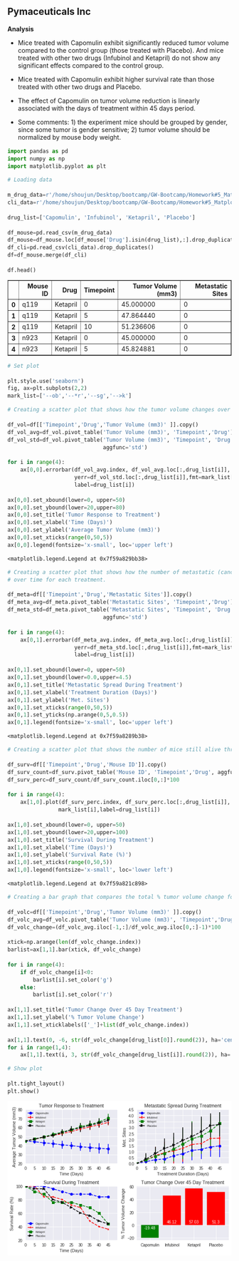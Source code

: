 ## **Pymaceuticals Inc**  

**Analysis**
* Mice treated with Capomulin exhibit significantly reduced tumor volume compared to the control group (those treated with Placebo). And mice treated with other two drugs (Infubinol and Ketapril) do not show any significant effects compared to the control group.  

*  Mice treated with Capomulin exhibit higher survival rate than those treated with other two drugs and Placebo.

* The effect of Capomulin on tumor volume reduction is linearly associated with the days of treatment within 45 days period.

* Some comments: 1) the experiment mice should be grouped by gender, since some tumor is gender sensitive; 2) tumor volume should be normalized by mouse body weight.


```python
import pandas as pd
import numpy as np
import matplotlib.pyplot as plt
```


```python
# Loading data

m_drug_data=r'/home/shoujun/Desktop/bootcamp/GW-Bootcamp/Homework#5_Matplotlib/mouse_drug_data.csv'
cli_data=r'/home/shoujun/Desktop/bootcamp/GW-Bootcamp/Homework#5_Matplotlib/clinicaltrial_data.csv'

drug_list=['Capomulin', 'Infubinol', 'Ketapril', 'Placebo']

df_mouse=pd.read_csv(m_drug_data)
df_mouse=df_mouse.loc[df_mouse['Drug'].isin(drug_list),:].drop_duplicates()
df_cli=pd.read_csv(cli_data).drop_duplicates()
df=df_mouse.merge(df_cli)

df.head()
```




<div>
<style>
    .dataframe thead tr:only-child th {
        text-align: right;
    }

    .dataframe thead th {
        text-align: left;
    }

    .dataframe tbody tr th {
        vertical-align: top;
    }
</style>
<table border="1" class="dataframe">
  <thead>
    <tr style="text-align: right;">
      <th></th>
      <th>Mouse ID</th>
      <th>Drug</th>
      <th>Timepoint</th>
      <th>Tumor Volume (mm3)</th>
      <th>Metastatic Sites</th>
    </tr>
  </thead>
  <tbody>
    <tr>
      <th>0</th>
      <td>q119</td>
      <td>Ketapril</td>
      <td>0</td>
      <td>45.000000</td>
      <td>0</td>
    </tr>
    <tr>
      <th>1</th>
      <td>q119</td>
      <td>Ketapril</td>
      <td>5</td>
      <td>47.864440</td>
      <td>0</td>
    </tr>
    <tr>
      <th>2</th>
      <td>q119</td>
      <td>Ketapril</td>
      <td>10</td>
      <td>51.236606</td>
      <td>0</td>
    </tr>
    <tr>
      <th>3</th>
      <td>n923</td>
      <td>Ketapril</td>
      <td>0</td>
      <td>45.000000</td>
      <td>0</td>
    </tr>
    <tr>
      <th>4</th>
      <td>n923</td>
      <td>Ketapril</td>
      <td>5</td>
      <td>45.824881</td>
      <td>0</td>
    </tr>
  </tbody>
</table>
</div>




```python
# Set plot

plt.style.use('seaborn')
fig, ax=plt.subplots(2,2)
mark_list=['--ob','--*r','--sg','-->k']
```


```python
# Creating a scatter plot that shows how the tumor volume changes over time for each treatment

df_vol=df[['Timepoint','Drug','Tumor Volume (mm3)' ]].copy()
df_vol_avg=df_vol.pivot_table('Tumor Volume (mm3)', 'Timepoint','Drug')
df_vol_std=df_vol.pivot_table('Tumor Volume (mm3)', 'Timepoint', 'Drug',
                              aggfunc='std')

for i in range(4):
    ax[0,0].errorbar(df_vol_avg.index, df_vol_avg.loc[:,drug_list[i]],
                     yerr=df_vol_std.loc[:,drug_list[i]],fmt=mark_list[i],
                     label=drug_list[i])

ax[0,0].set_xbound(lower=0, upper=50)
ax[0,0].set_ybound(lower=20,upper=80)
ax[0,0].set_title('Tumor Response to Treatment')
ax[0,0].set_xlabel('Time (Days)')
ax[0,0].set_ylabel('Average Tumor Volume (mm3)')
ax[0,0].set_xticks(range(0,50,5))
ax[0,0].legend(fontsize='x-small', loc='upper left')
```




    <matplotlib.legend.Legend at 0x7f59a829bb38>




```python
# Creating a scatter plot that shows how the number of metastatic (cancer spreading) sites changes
# over time for each treatment.

df_meta=df[['Timepoint','Drug','Metastatic Sites']].copy()
df_meta_avg=df_meta.pivot_table('Metastatic Sites', 'Timepoint','Drug')
df_meta_std=df_meta.pivot_table('Metastatic Sites', 'Timepoint', 'Drug',
                              aggfunc='std')

for i in range(4):
    ax[0,1].errorbar(df_meta_avg.index, df_meta_avg.loc[:,drug_list[i]],
                     yerr=df_meta_std.loc[:,drug_list[i]],fmt=mark_list[i],
                     label=drug_list[i])

ax[0,1].set_xbound(lower=0, upper=50)
ax[0,1].set_ybound(lower=0.0,upper=4.5)
ax[0,1].set_title('Metastatic Spread During Treatment')
ax[0,1].set_xlabel('Treatment Duration (Days)')
ax[0,1].set_ylabel('Met. Sites')
ax[0,1].set_xticks(range(0,50,5))
ax[0,1].set_yticks(np.arange(0,5,0.5))
ax[0,1].legend(fontsize='x-small', loc='upper left')
```




    <matplotlib.legend.Legend at 0x7f59a8289b38>




```python
# Creating a scatter plot that shows the number of mice still alive through the course of treatment (Survival Rate)

df_surv=df[['Timepoint','Drug','Mouse ID']].copy()
df_surv_count=df_surv.pivot_table('Mouse ID', 'Timepoint','Drug', aggfunc='count')
df_surv_perc=df_surv_count/df_surv_count.iloc[0,:]*100

for i in range(4):
    ax[1,0].plot(df_surv_perc.index, df_surv_perc.loc[:,drug_list[i]],
                mark_list[i],label=drug_list[i])

ax[1,0].set_xbound(lower=0, upper=50)
ax[1,0].set_ybound(lower=20,upper=100)
ax[1,0].set_title('Survival During Treatment')
ax[1,0].set_xlabel('Time (Days)')
ax[1,0].set_ylabel('Survival Rate (%)')
ax[1,0].set_xticks(range(0,50,5))
ax[1,0].legend(fontsize='x-small', loc='lower left')
```




    <matplotlib.legend.Legend at 0x7f59a821c898>




```python
# Creating a bar graph that compares the total % tumor volume change for each drug across the full 45 days.

df_volc=df[['Timepoint','Drug','Tumor Volume (mm3)' ]].copy()
df_volc_avg=df_volc.pivot_table('Tumor Volume (mm3)', 'Timepoint','Drug')
df_volc_change=(df_volc_avg.iloc[-1,:]/df_volc_avg.iloc[0,:]-1)*100

xtick=np.arange(len(df_volc_change.index))
barlist=ax[1,1].bar(xtick, df_volc_change)

for i in range(4):
    if df_volc_change[i]<0:
        barlist[i].set_color('g')
    else:
        barlist[i].set_color('r')

ax[1,1].set_title('Tumor Change Over 45 Day Treatment')
ax[1,1].set_ylabel('% Tumor Volume Change')
ax[1,1].set_xticklabels(['_']+list(df_volc_change.index))

ax[1,1].text(0, -6, str(df_volc_change[drug_list[0]].round(2)), ha='center', color='white')
for i in range(1,4):
    ax[1,1].text(i, 3, str(df_volc_change[drug_list[i]].round(2)), ha='center',color='white')
```


```python
# Show plot

plt.tight_layout()
plt.show()
```


![png](output_7_0.png)
